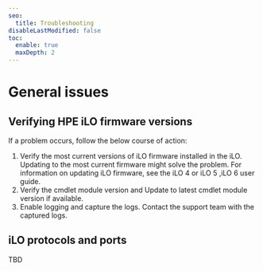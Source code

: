 ```yaml
---
seo:
  title: Troubleshooting
disableLastModified: false
toc:
  enable: true
  maxDepth: 2
---
```


# General issues

## Verifying HPE iLO firmware versions

If a problem occurs, follow the below course of action:

1. Verify the most current versions of iLO firmware installed in the iLO.
   Updating to the most current firmware might solve the problem.
   For information on updating iLO firmware, see the
   iLO 4 or iLO 5 ,iLO 6 user guide.
2. Verify the cmdlet module version and Update to latest
   cmdlet module version if available.
3. Enable logging and capture the logs. Contact the support
   team with the captured logs.

## iLO protocols and ports

TBD
